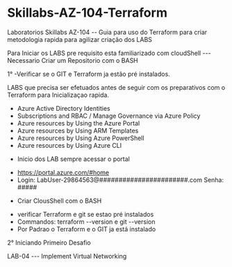 # Skillabs-AZ-104-Terraform
Laboratorios Skillabs AZ-104 -- Guia para uso do Terraform para criar metodologia rapida para agilizar criação dos LABS

Para Iniciar os LABS pre requisito esta familiarizado com cloudShell --- Necessario Criar um Repositorio com o BASH

1° -Verificar se o GIT e Terraform ja estão pré instalados.

LABS que precisa ser efetuados antes de seguir com os preparativos com o Terraform para Inicializaçao rapida.

- Azure Active Directory Identities 
- Subscriptions and RBAC / Manage Governance via Azure Policy 
- Azure resources by Using the Azure Portal 
- Azure resources by Using ARM Templates
- Azure resources by Using Azure PowerShell 
- Azure resources by Using Azure CLI


* Inicio dos LAB sempre acessar o portal
- https://portal.azure.com/#home
- Login: LabUser-29864563@#######################.com Senha: #####

* Criar ClousShell com o BASH 
- verificar Terraform e git se estao pré instalados
- Commandos: terraform --version e git --version
- Por Padrao o Terraform e o GIT ja está instalado

2° Iniciando Primeiro Desafio

LAB-04 --- Implement Virtual Networking

